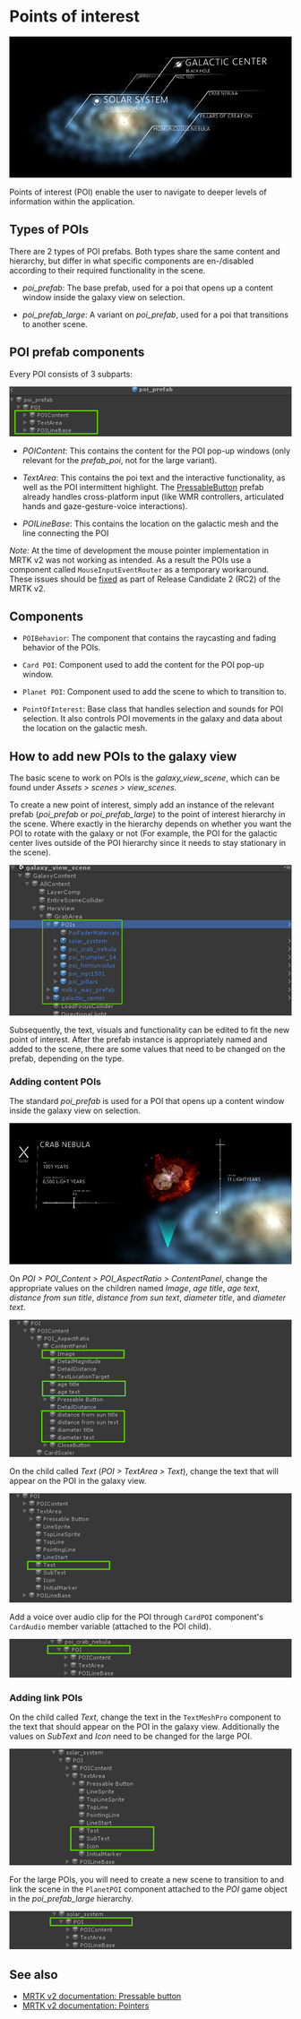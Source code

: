 # Points of interest

![Points of interest](Images/ge_app_poi.png)

Points of interest (POI) enable the user to navigate to deeper levels of information within the application.

## Types of POIs

There are 2 types of POI prefabs. Both types share the same content and hierarchy, but differ in what specific components are en-/disabled according to their required functionality in the scene.

- *poi_prefab*: The base prefab, used for a poi that opens up a content window inside the galaxy view on selection.

- *poi_prefab_large*: A variant on *poi_prefab*, used for a poi that transitions to another scene.

## POI prefab components

Every POI consists of 3 subparts:

![POI prefab subparts](Images/ge_poi_subparts.png)

- *POIContent*: This contains the content for the POI pop-up windows (only relevant for the *prefab_poi*, not for the large variant).

- *TextArea*: This contains the poi text and the interactive functionality, as well as the POI intermittent highlight. The [PressableButton](https://microsoft.github.io/MixedRealityToolkit-Unity/Documentation/README_Button.html) prefab already handles cross-platform input (like WMR controllers, articulated hands and gaze-gesture-voice interactions).

- *POILineBase*: This contains the location on the galactic mesh and the line connecting the POI

*Note:* At the time of development the mouse pointer implementation in MRTK v2 was not working as intended. As a result the POIs use a component called `MouseInputEventRouter` as a temporary workaround.  These issues should be [fixed](https://github.com/microsoft/MixedRealityToolkit-Unity/pull/4101) as part of Release Candidate 2 (RC2) of the MRTK v2.

## Components

- `POIBehavior`: The component that contains the raycasting and fading behavior of the POIs.

- `Card POI`: Component used to add the content for the POI pop-up window.

- `Planet POI`: Component used to add the scene to which to transition to.

- `PointOfInterest`: Base class that handles selection and sounds for POI selection. It also controls POI movements in the galaxy and data about the location on the galactic mesh.

## How to add new POIs to the galaxy view

The basic scene to work on POIs is the *galaxy_view_scene*, which can be found under *Assets > scenes > view_scenes*.

To create a new point of interest, simply add an instance of the relevant prefab (*poi_prefab* or *poi_prefab_large*) to the point of interest hierarchy in the scene. Where exactly in the hierarchy depends on whether you want the POI to rotate with the galaxy or not (For example, the POI for the galactic center lives outside of the POI hierarchy since it needs to stay stationary in the scene).

![Adding new POIs to the galaxy view](Images/ge_poi_adding_1.png)

Subsequently, the text, visuals and functionality can be edited to fit the new point of interest.
After the prefab instance is appropriately named and added to the scene, there are some values that need to be changed on the prefab, depending on the type.

### Adding content POIs

The standard *poi_prefab* is used for a POI that opens up a content window inside the galaxy view on selection.

![](Images/ge_app_poi_card.png)	

On *POI > POI_Content > POI_AspectRatio > ContentPanel*, change the appropriate values on the children named *Image*, *age title*, *age text*, *distance from sun title*, *distance from sun text*, *diameter title*, and *diameter text*.

![](Images/ge_poi_adding_prefab_1.png)	
	
On the child called *Text* (*POI > TextArea > Text*), change the text that will appear on the POI in the galaxy view.
	
![](Images/ge_poi_adding_prefab_2.png)	
	
Add a voice over audio clip for the POI through `CardPOI` component's `CardAudio` member variable (attached to the POI child).

![](Images/ge_poi_adding_prefab_3.png)	

### Adding link POIs

On the child called *Text*, change the text in the `TextMeshPro` component to the text that should appear on the POI in the galaxy view. Additionally the values on *SubText* and *Icon* need to be changed for the large POI.
	
![](Images/ge_poi_adding_prefab_large_1.png)	

For the large POIs, you will need to create a new scene to transition to and link the scene in the `PlanetPOI` component attached to the *POI* game object in the *poi_prefab_large* hierarchy.

![](Images/ge_poi_adding_prefab_large_2.png)

## See also

- [MRTK v2 documentation: Pressable button](https://microsoft.github.io/MixedRealityToolkit-Unity/Documentation/README_Button.html)
- [MRTK v2 documentation: Pointers](https://github.com/Microsoft/MixedRealityToolkit-Unity/blob/mrtk_development/Documentation/README_Pointers.md)